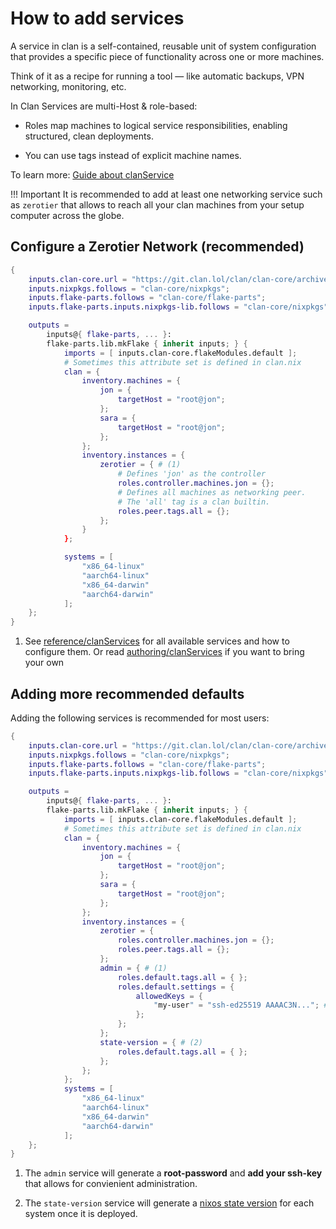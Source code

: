 # How to add services

A service in clan is a self-contained, reusable unit of system configuration that provides a specific piece of functionality across one or more machines.

Think of it as a recipe for running a tool — like automatic backups, VPN networking, monitoring, etc.

In Clan Services are multi-Host & role-based:

- Roles map machines to logical service responsibilities, enabling structured, clean deployments.

- You can use tags instead of explicit machine names.

To learn more: [Guide about clanService](../clanServices.md)

!!! Important
    It is recommended to add at least one networking service such as `zerotier` that allows to reach all your clan machines from your setup computer across the globe.

## Configure a Zerotier Network (recommended)

```{.nix title="flake.nix" hl_lines="20-28"}
{
    inputs.clan-core.url = "https://git.clan.lol/clan/clan-core/archive/main.tar.gz";
    inputs.nixpkgs.follows = "clan-core/nixpkgs";
    inputs.flake-parts.follows = "clan-core/flake-parts";
    inputs.flake-parts.inputs.nixpkgs-lib.follows = "clan-core/nixpkgs";

    outputs =
        inputs@{ flake-parts, ... }:
        flake-parts.lib.mkFlake { inherit inputs; } {
            imports = [ inputs.clan-core.flakeModules.default ];
            # Sometimes this attribute set is defined in clan.nix
            clan = {
                inventory.machines = {
                    jon = {
                        targetHost = "root@jon";
                    };
                    sara = {
                        targetHost = "root@jon";
                    };
                };
                inventory.instances = {
                    zerotier = { # (1)
                        # Defines 'jon' as the controller
                        roles.controller.machines.jon = {};
                        # Defines all machines as networking peer.
                        # The 'all' tag is a clan builtin.
                        roles.peer.tags.all = {};
                    };
                }
            };

            systems = [
                "x86_64-linux"
                "aarch64-linux"
                "x86_64-darwin"
                "aarch64-darwin"
            ];
    };
}
```

1. See [reference/clanServices](../../reference/clanServices/index.md) for all available services and how to configure them.
   Or read [authoring/clanServices](../authoring/clanServices/index.md) if you want to bring your own

## Adding more recommended defaults

Adding the following services is recommended for most users:

```{.nix title="flake.nix" hl_lines="25-35"}
{
    inputs.clan-core.url = "https://git.clan.lol/clan/clan-core/archive/main.tar.gz";
    inputs.nixpkgs.follows = "clan-core/nixpkgs";
    inputs.flake-parts.follows = "clan-core/flake-parts";
    inputs.flake-parts.inputs.nixpkgs-lib.follows = "clan-core/nixpkgs";

    outputs =
        inputs@{ flake-parts, ... }:
        flake-parts.lib.mkFlake { inherit inputs; } {
            imports = [ inputs.clan-core.flakeModules.default ];
            # Sometimes this attribute set is defined in clan.nix
            clan = {
                inventory.machines = {
                    jon = {
                        targetHost = "root@jon";
                    };
                    sara = {
                        targetHost = "root@jon";
                    };
                };
                inventory.instances = {
                    zerotier = {
                        roles.controller.machines.jon = {};
                        roles.peer.tags.all = {};
                    };
                    admin = { # (1)
                        roles.default.tags.all = { };
                        roles.default.settings = {
                            allowedKeys = {
                                "my-user" = "ssh-ed25519 AAAAC3N..."; # elided
                            };
                        };
                    };
                    state-version = { # (2)
                        roles.default.tags.all = { };
                    };
                };
            };
            systems = [
                "x86_64-linux"
                "aarch64-linux"
                "x86_64-darwin"
                "aarch64-darwin"
            ];
    };
}
```

1. The `admin` service will generate a **root-password** and **add your ssh-key** that allows for convienient administration.

2. The `state-version` service will generate a [nixos state version](https://wiki.nixos.org/wiki/FAQ/When_do_I_update_stateVersion) for each system once it is deployed.